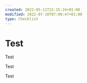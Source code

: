 ```yaml
---
created: 2022-05-11T22:15:24+01:00
modified: 2022-07-10T07:00:47+01:00
type: Checklist
---
```


# Test

Test

Test

Test
